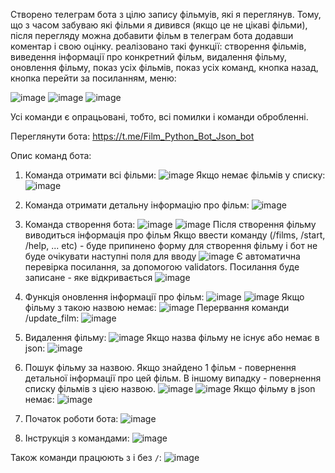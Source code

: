 Створено телеграм бота з цілю запису фільмуів, які я переглянув. Тому, що з часом забуваю які фільми я дивився (якщо це не цікаві фільми), після перегляду можна добавити фільм в телеграм бота додавши коментар і свою оцінку.
реалізовано такі функції:
створення фільмів, 
виведення інформації про конкретний фільм,
видалення фільму,
оновлення фільму, 
показ усіх фільмів,
показ усіх команд,
кнопка назад,
кнопка перейти за посиланням,
меню:

![image](https://github.com/user-attachments/assets/b1448cd7-6013-4a2d-95a6-c9e424bd7793)
![image](https://github.com/user-attachments/assets/7b58a24d-380e-47e4-8c16-460100481c3c)
![image](https://github.com/user-attachments/assets/8ef3a62f-2b0e-471e-829d-77b4d8e45434)

Усі команди є опрацьовані, тобто, всі помилки і команди обробленні.

Переглянути бота:
https://t.me/Film_Python_Bot_Json_bot

  Опис команд бота:
1. Команда отримати всі фільми:
![image](https://github.com/user-attachments/assets/2cedf989-cde0-40bc-a657-376bd2ae1eef)
Якщо немає фільмів у списку:
![image](https://github.com/user-attachments/assets/e87b954a-c522-4e07-a806-5ff7c0135a05)

2. Команда отримати детальну інформацію про фільм:
![image](https://github.com/user-attachments/assets/df00a49b-9c2b-4dce-a14a-ecd92789fc98)

3. Команда створення бота:
![image](https://github.com/user-attachments/assets/af5bf07e-1100-436f-9011-b416a4db70fd)
![image](https://github.com/user-attachments/assets/3b086902-cb44-4e52-87df-45b11a2cbec2)
Після створення фільму виводиться інформація про фільм
Якщо ввести команду (/films, /start, /help, ... etc) - буде припинено форму для створення фільму і бот не буде очікувати наступні поля для вводу
![image](https://github.com/user-attachments/assets/25bc298e-735a-4647-9992-89d316855f38)
Є автоматична перевірка посилання, за допомогою validators. Посилання буде записане - яке відкривається
![image](https://github.com/user-attachments/assets/14c42189-98b3-4b01-86a9-964a00c60b24)

4. Функція оновлення інформації про фільм:
![image](https://github.com/user-attachments/assets/1f25d43e-80c8-4eea-86aa-55bf8b965623)
![image](https://github.com/user-attachments/assets/f030c5d9-e1d5-4dd0-a842-06d4f6a63c88)
Якщо фільму з такою назвою немає:
![image](https://github.com/user-attachments/assets/9c1dbf75-8d4b-41c1-8013-79df8718042e)
Перервання команди /update_film:
![image](https://github.com/user-attachments/assets/93beb8ff-323c-4a08-9e78-454aa9712794)

5. Видалення фільму:
![image](https://github.com/user-attachments/assets/1c33a8a6-b208-41ac-9fa9-8eb0b44cdc47)
Якщо назва фільму не існує або немає в json:
![image](https://github.com/user-attachments/assets/914b2a18-6dd7-4794-835c-71533e1ed12a)

6. Пошук фільму за назвою. Якщо знайдено 1 фільм - повернення детальної інформації про цей фільм. В іншому випадку - повернення списку фільмів з цією назвою.
![image](https://github.com/user-attachments/assets/799690f1-b58d-42df-92f8-59fbcf119142)
![image](https://github.com/user-attachments/assets/9edd36dd-ff5e-4234-8975-242692d7302d)
Якщо фільму в json немає:
![image](https://github.com/user-attachments/assets/b46f4134-22b5-4700-aad2-f00f4756d733)

7. Початок роботи бота:
![image](https://github.com/user-attachments/assets/7f9f8033-b8b5-4f15-83a9-e0119ed70c23)

8. Інструкція з командами:
![image](https://github.com/user-attachments/assets/8e64c393-2c4b-490f-9016-47c421e24057)

Також команди працюють з і без `/`:
![image](https://github.com/user-attachments/assets/04839765-1b9b-4ad6-9170-592d40e7eeb7)





